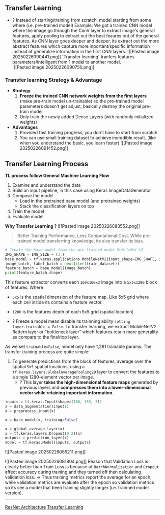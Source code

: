 
## Transfer Learning
+ ? Instead of starting/training from scratch, model starting from some where (i.e. pre-trained model)
Example: We got a trained CNN model where the image go through the ConV layer to extract image's general features, apply pooling to extract out the best feaures out of the general features. As CNN layer goes deeper and deeper, its extract out the more abstract features which capture more inportant/specific information instead of generalize information in the first CNN layers.
![[Pasted image 20250226090441.png]]
'Transfer learning' tranfers features parameters/intelligent from 1 model to another model.  
![[Pasted image 20250226090750.png]]
### Transfer learning Strategy & Advantage
+ **Strategy**
	1) **Freeze the trained CNN network weights from the first layers** (make pre-train model un-trainable) so the pre-trained model parameters doesn't get adjust, basically destroy the original pre-train model
	2) Only train the newly added Dense Layers (with randonly initialized weights)
+ **Advantages**
	1) Provided fast training progress, you don't have to start from scratch.
	2) You can use small training dataset to achieve incredible result. (like when you understand the basic, you learn faster)
		![[Pasted image 20250226091452.png]]

## Transfer Learning Process
**TL process follow General Machine Learning Flow**
1. Examine and understand the data
2. Build an input pipeline, in this case using Keras ImageDataGenerator
3. Compose the model
    - Load in the pretrained base model (and pretrained weights)
    - Stack the classification layers on top
4. Train the model
5. Evaluate model

**Why Transfer Learning ?**
![[Pasted image 20250226083552.png]]
> Better Training Performance, Less Computational Cost. While pre-trained model transferring knowledge, its also transfer its bias.  

```python
# Create the base model from the pre-trained model MobileNet V2
IMG_SHAPE = IMG_SIZE + (3,)
base_model = tf.keras.applications.MobileNetV2(input_shape=IMG_SHAPE, include_top=False, weights='imagenet')                                            
image_batch, label_batch = next(iter(train_dataset))
feature_batch = base_model(image_batch)
print(feature_batch.shape)
```
This feature extractor converts each `160x160x3` image into a `5x5x1280` block of features. Where 
+ `5x5` is the spatial dimension of the feature map. Like 5x5 grid where each cell inside its contains a feature vector.
+ `1280` is the features depth of each 5x5 grid (spatial location)

+ ? Freeze a model mean disable its trainning ability `setting layer.trainable = False`.
To transfer learning, we extract MobileNetV2 flattern layer or "bottleneck layer" which features retain more generality as compare to the final/top layer. 

As we set `trainable=False`, model only have 1,281 trainable params. The transfer training process are quite simple:
1) To generate predictions from the block of features, average over the spatial `5x5` spatial locations, using a `tf.keras.layers.GlobalAveragePooling2D` layer to convert the features to a single 1280-element vector per image.
	+ ? This layer **takes the high-dimensional feature maps** generated by previous layers and **compresses them into a lower-dimensional vector while retaining important information.**
```python
inputs = tf.keras.Input(shape=(160, 160, 3))
x = data_augmentation(inputs)
x = preprocess_input(x)

x = base_model(x, training=False)

x = global_average_layer(x)  
x = tf.keras.layers.Dropout(0.2)(x)
outputs = prediction_layer(x)
model = tf.keras.Model(inputs, outputs)
```
![[Pasted image 20250226085211.png]]



![[Pasted image 20250226081804.png]]
Reason that Validation Loss is clearly better than Train Loss is because of `BatchNormalization` and `Dropout` affect accuracy during training and they turned off then calculating validation loss.
-> Thus training metrics report the average for an epoch, while validation metrics are evaluate after the epoch so validation metrics so its see a model that been training slightly longer (i.e.  trainned model version). 

---
[ResNet Architecture](https://youtu.be/nc7FzLiB_AY?si=62M-gm4N3Rr_UTBa)
[Transfer Learning](https://www.youtube.com/watch?v=3gyeDlZqWko)

